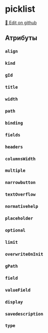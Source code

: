 # picklist
[:memo: Edit on github](https://github.com/tihonove/vscode-candy-sugar-extensions/edit/master/server/src/SugarElements/DefaultSugarElementInfos/DataElements/picklist.ts)


## Атрибуты
### `align`

### `kind`

### `gId`

### `title`

### `width`

### `path`

### `binding`

### `fields`

### `headers`

### `columnsWidth`

### `multiple`

### `narrowbutton`

### `textOverflow`

### `normativehelp`

### `placeholder`

### `optional`

### `limit`

### `overwriteOnInit`

### `gPath`

### `field`

### `valueField`

### `display`

### `savedescription`

### `type`

